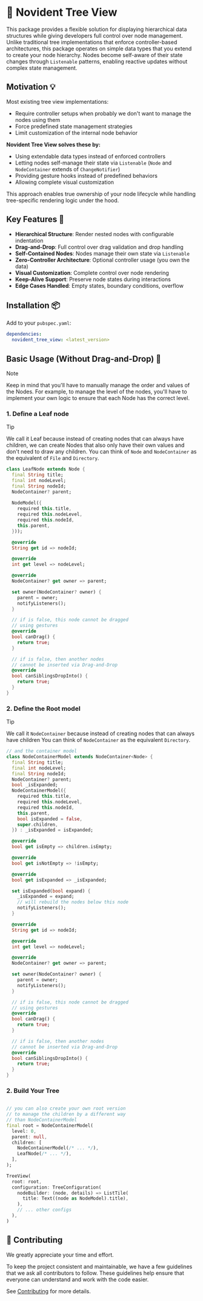 # 🌳 Novident Tree View 

This package provides a flexible solution for displaying hierarchical data structures while giving developers full control over node management. Unlike traditional tree implementations that enforce controller-based architectures, this package operates on simple data types that you extend to create your node hierarchy. Nodes become self-aware of their state changes through `Listenable` patterns, enabling reactive updates without complex state management.

## Motivation 💡

Most existing tree view implementations:

- Require controller setups when probably we don't want to manage the nodes using them
- Force predefined state management strategies
- Limit customization of the internal node behavior

**Novident Tree View solves these by:**

- Using extendable data types instead of enforced controllers
- Letting nodes self-manage their state via `Listenable` (`Node` and `NodeContainer` extends of `ChangeNotifier`)
- Providing gesture hooks instead of predefined behaviors
- Allowing complete visual customization

This approach enables true ownership of your node lifecycle while handling tree-specific rendering logic under the hood.

## Key Features 🚀

- **Hierarchical Structure**: Render nested nodes with configurable indentation
- **Drag-and-Drop**: Full control over drag validation and drop handling
- **Self-Contained Nodes**: Nodes manage their own state via `Listenable`
- **Zero-Controller Architecture**: Optional controller usage (you own the data)
- **Visual Customization**: Complete control over node rendering
- **Keep-Alive Support**: Preserve node states during interactions
- **Edge Cases Handled**: Empty states, boundary conditions, overflow

## Installation 📦

Add to your `pubspec.yaml`:

```yaml
dependencies:
  novident_tree_view: <latest_version>
```

## Basic Usage (Without Drag-and-Drop) 🌱

> [!NOTE]
> Keep in mind that you'll have to manually manage the order and values of the Nodes. For example, to manage the level of the nodes, you'll have to implement your own logic to ensure that each Node has the correct level.
>

### 1. Define a Leaf node 

> [!TIP]
> We call it Leaf because instead of creating nodes that can always have children, we can create Nodes that also only have their own values and don't need to draw any children. You can think of `Node` and `NodeContainer` as the equivalent of `File` and `Directory`.

```dart
class LeafNode extends Node {
  final String title;
  final int nodeLevel;
  final String nodeId;
  NodeContainer? parent;
  
  NodeModel({
    required this.title,
    required this.nodeLevel,
    required this.nodeId,
    this.parent,
  }));

  @override
  String get id => nodeId;

  @override
  int get level => nodeLevel;

  @override
  NodeContainer? get owner => parent;

  set owner(NodeContainer? owner) {
    parent = owner;
    notifyListeners();
  }

  // if is false, this node cannot be dragged 
  // using gestures
  @override
  bool canDrag() {
    return true;
  }

  // if is false, then another nodes
  // cannot be inserted via Drag-and-Drop
  @override
  bool canSiblingsDropInto() {
    return true;
  }
}
```

### 2. Define the Root model

> [!TIP]
> We call it `NodeContainer` because instead of creating nodes that can always have children You can think of `NodeContainer` as the equivalent `Directory`.

```dart
// and the container model
class NodeContainerModel extends NodeContainer<Node> {
  final String title;
  final int nodeLevel;
  final String nodeId;
  NodeContainer? parent;
  bool _isExpanded;
  NodeContainerModel({
    required this.title,
    required this.nodeLevel,
    required this.nodeId,
    this.parent,
    bool isExpanded = false,
    super.children,
  }) : _isExpanded = isExpanded;

  @override
  bool get isEmpty => children.isEmpty;

  @override
  bool get isNotEmpty => !isEmpty;

  @override
  bool get isExpanded => _isExpanded;

  set isExpanded(bool expand) {
    _isExpanded = expand;
    // will rebuild the nodes below this node 
    notifyListeners();
  }

  @override
  String get id => nodeId;

  @override
  int get level => nodeLevel;

  @override
  NodeContainer? get owner => parent;

  set owner(NodeContainer? owner) {
    parent = owner;
    notifyListeners();
  }

  // if is false, this node cannot be dragged 
  // using gestures
  @override
  bool canDrag() {
    return true;
  }

  // if is false, then another nodes
  // cannot be inserted via Drag-and-Drop
  @override
  bool canSiblingsDropInto() {
    return true;
  }
}
```

### 2. Build Your Tree
```dart

// you can also create your own root version
// to manage the children by a different way 
// than NodeContainerModel
final root = NodeContainerModel(
  level: 0,
  parent: null,
  children: [
    NodeContainerModel(/* ... */),
    LeafNode(/* ... */),
  ],
);

TreeView(
  root: root,
  configuration: TreeConfiguration(
    nodeBuilder: (node, details) => ListTile(
      title: Text((node as NodeModel).title),
    ),
    // ... other configs
  ),
)
```

## 🌳 Contributing

We greatly appreciate your time and effort.

To keep the project consistent and maintainable, we have a few guidelines that we ask all contributors to follow. These guidelines help ensure that everyone can understand and work with the code easier.

See [Contributing](https://github.com/Novident/novident-tree-view/blob/master/CONTRIBUTING.md) for more details.
